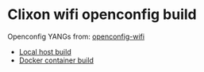 # Clixon wifi openconfig build

Openconfig YANGs from: [openconfig-wifi](https://github.com/openconfig/public/tree/master/release/models/wifi)

* [Local host build](src)
* [Docker container build](docker)



